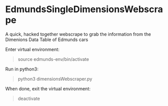 # EdmundsSingleDimensionsWebscrape
A quick, hacked together webscrape to grab the information from the Dimenions Data Table of Edmunds cars

Enter virtual environment:

> source edmunds-env/bin/activate

Run in python3:

> python3 dimensionsWebscraper.py

When done, exit the virtual environment:

> deactivate
